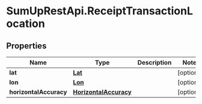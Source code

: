 # SumUpRestApi.ReceiptTransactionLocation

## Properties
Name | Type | Description | Notes
------------ | ------------- | ------------- | -------------
**lat** | [**Lat**](Lat.md) |  | [optional] 
**lon** | [**Lon**](Lon.md) |  | [optional] 
**horizontalAccuracy** | [**HorizontalAccuracy**](HorizontalAccuracy.md) |  | [optional] 
